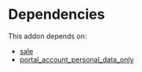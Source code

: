 # Dependencies

This addon depends on:

- [sale](https://github.com/bringout/oca-ocb-sale/tree/3e269fa48ad4d81d3305977a3a962b1dc0f75ef3/odoo-bringout-oca-ocb-sale)
- [portal_account_personal_data_only](https://github.com/bringout/oca-financial)
